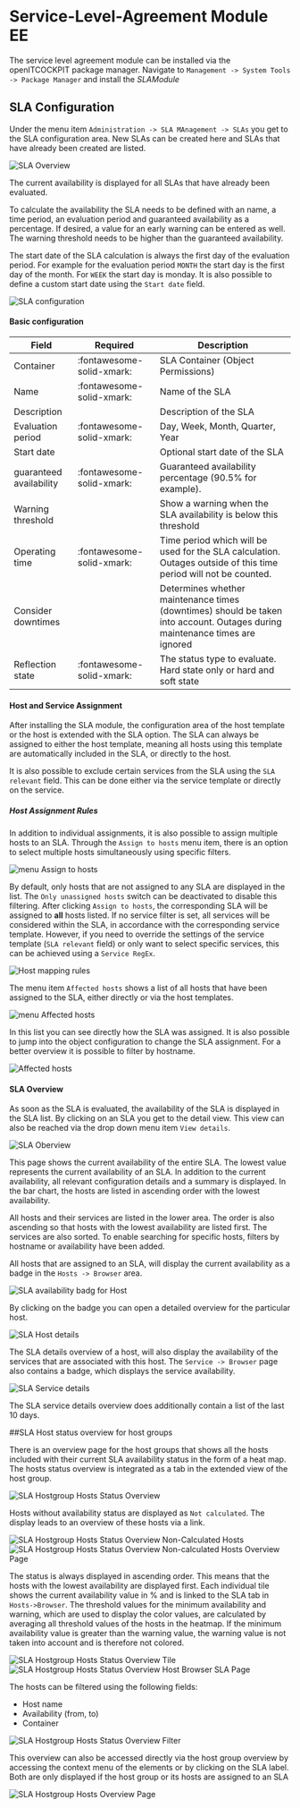# Service-Level-Agreement Module <span class="badge badge-danger badge-outlined" title="Enterprise Edition">EE</span>

The service level agreement module can be installed via the openITCOCKPIT package manager.
Navigate to `Management -> System Tools -> Package Manager` and install the *SLAModule*

## SLA Configuration

Under the menu item `Administration -> SLA MAnagement -> SLAs` you get to the SLA configuration area.
New SLAs can be created here and SLAs that have already been created are listed.

![SLA Overview](/images/sla/sla_list.png)

The current availability is displayed for all SLAs that have already been evaluated.

To calculate the availability the SLA needs to be defined with an name, a time period, an evaluation period and
guaranteed availability as a percentage. If desired, a value for an early warning can be entered as well.
The warning threshold needs to be higher than the guaranteed availability.

The start date of the SLA calculation is always the first day of the evaluation period. For example for the
evaluation period `MONTH` the start day is the first day of the month. For `WEEK` the start day is monday.
It is also possible to define a custom start date using the `Start date` field.

![SLA configuration](/images/sla/sla_configuration.png)

#### Basic configuration

| Field                   | Required                  | Description                                                                                                                  |
|-------------------------|---------------------------|------------------------------------------------------------------------------------------------------------------------------|
| Container               | :fontawesome-solid-xmark: | SLA Container (Object Permissions)                                                                                           |
| Name                    | :fontawesome-solid-xmark: | Name of the SLA                                                                                                              |
| Description             |                           | Description of the SLA                                                                                                       |
| Evaluation period       | :fontawesome-solid-xmark: | Day, Week, Month, Quarter, Year                                                                                              |
| Start date              |                           | Optional start date of the SLA                                                                                               |
| guaranteed availability | :fontawesome-solid-xmark: | Guaranteed availability percentage (90.5% for example).                                                                      |
| Warning threshold       |                           | Show a warning when the SLA availability is below this threshold                                                             |
| Operating time          | :fontawesome-solid-xmark: | Time period which will be used for the SLA calculation. Outages outside of this time period will not be counted.             |
| Consider downtimes      |                           | Determines whether maintenance times  (downtimes) should be taken into account. Outages during maintenance times are ignored |
| Reflection state        | :fontawesome-solid-xmark: | The status type to evaluate. Hard state only or hard and soft state                                                          |

#### Host and Service Assignment

After installing the SLA module, the configuration area of the host template or the host is extended with the SLA
option. The SLA can always be assigned to either the host template, meaning all hosts using this template are
automatically included in the SLA, or directly to the host.

It is also possible to exclude certain services from the SLA using the `SLA relevant` field. This can be done either via
the service template or directly on the service.

##### Host Assignment Rules

In addition to individual assignments, it is also possible to assign multiple hosts to an SLA. Through the `Assign to
hosts` menu item, there is an option to select multiple hosts simultaneously using specific filters.

![menu Assign to hosts](/images/sla/sla_assign_to_hosts.png)

By default, only hosts that are not assigned to any SLA are displayed in the list. The `Only unassigned hosts` switch
can be deactivated to disable this filtering. After clicking `Assign to hosts`, the corresponding SLA will be assigned
to
**all** hosts listed. If no service filter is set, all services will be considered within the SLA, in accordance with
the corresponding service template. However, if you need to override the settings of the service
template (`SLA relevant` field) or only want to select specific services, this can be achieved using a `Service RegEx`.

![Host mapping rules](/images/sla/sla_assign_to_hosts_filter.png)

The menu item `Affected hosts` shows a list of all hosts that have been assigned to the SLA, either directly or via the
host templates.

![menu Affected hosts](/images/sla/sla_menu_affected_hosts.png)

In this list you can see directly how the SLA was assigned. It is also possible to jump into the object configuration
to change the SLA assignment. For a better overview it is possible to filter by hostname.

![Affected hosts](/images/sla/sla_affected_hosts.png)

#### SLA Overview

As soon as the SLA is evaluated, the availability of the SLA is displayed in the SLA list.
By clicking on an SLA you get to the detail view. This view can also be reached via the drop down menu
item `View details`.

![SLA Oberview](/images/sla/sla_view_details.png)

This page shows the current availability of the entire SLA. The lowest value represents
the current availability of an SLA. In addition to the current availability, all relevant configuration details
and a summary is displayed. In the bar chart, the hosts are listed in ascending order with the lowest availability.

All hosts and their services are listed in the lower area. The order is also ascending so that
hosts with the lowest availability are listed first. The services are also sorted.
To enable searching for specific hosts, filters by hostname or availability have been added.

All hosts that are assigned to an SLA, will display the current availability as a badge in the `Hosts -> Browser` area.

![SLA availability badg for Host](/images/sla/sla_host_browser.png)

By clicking on the badge you can open a detailed overview for the particular host.

![SLA Host details](/images/sla/sla_host_browser_details.png)

The SLA details overview of a host, will also display the availability of the services that are associated with this
host.
The `Service -> Browser` page also contains a badge, which displays the service availability.

![SLA Service details](/images/sla/sla_service_browser_details.png)

The SLA service details overview does additionally contain a list of the last 10 days.

##SLA Host status overview for host groups

There is an overview page for the host groups that shows all the hosts included with their current SLA availability status in the form of a heat map. The hosts status overview is integrated as a tab in the extended view of the host group.   

![SLA Hostgroup Hosts Status Overview](/images/sla/sla_hostgroup_hosts_status_overview.png)

Hosts without availability status are displayed as `Not calculated`. The display leads to an overview of these hosts via a link.

![SLA Hostgroup Hosts Status Overview Non-Calculated Hosts](/images/sla/sla_hostgroup_hosts_status_overview_not_calculated.png)
![SLA Hostgroup Hosts Status Overview Non-calculated Hosts Overview Page](/images/sla/sla_hostgroup_hosts_status_overview_not_calculated_hosts.png)

The status is always displayed in ascending order. This means that the hosts with the lowest availability are displayed first. Each individual tile shows the current availability value in % and is linked to the SLA tab in `Hosts->Browser`. The threshold values for the minimum availability and warning, which are used to display the color values, are calculated by averaging all threshold values of the hosts in the heatmap. If the minimum availability value is greater than the warning value, the warning value is not taken into account and is therefore not colored. 

![SLA Hostgroup Hosts Status Overview Tile](/images/sla/sla_hostgroup_hosts_status_overview_tile.png)
![SLA Hostgroup Hosts Status Overview Host Browser SLA Page](/images/sla/sla_hostgroup_hosts_status_overview_host_browser.png)

The hosts can be filtered using the following fields:

* Host name
* Availability (from, to)
* Container

![SLA Hostgroup Hosts Status Overview Filter](/images/sla/sla_hostgroup_hosts_status_overview_filter.png)

This overview can also be accessed directly via the host group overview by accessing the context menu of the elements or by clicking on the SLA label. Both are only displayed if the host group or its hosts are assigned to an SLA  

![SLA Hostgroup Hosts Overview Page](/images/sla/sla_hostgroups_overview.png)